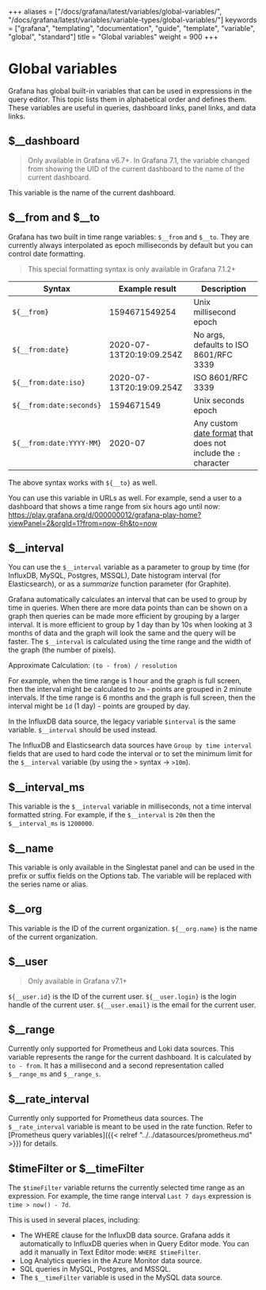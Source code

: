 +++
aliases = ["/docs/grafana/latest/variables/global-variables/", "/docs/grafana/latest/variables/variable-types/global-variables/"]
keywords = ["grafana", "templating", "documentation", "guide", "template", "variable", "global", "standard"]
title = "Global variables"
weight = 900
+++

# Global variables

Grafana has global built-in variables that can be used in expressions in the query editor. This topic lists them in alphabetical order and defines them. These variables are useful in queries, dashboard links, panel links, and data links.

## $\_\_dashboard

> Only available in Grafana v6.7+. In Grafana 7.1, the variable changed from showing the UID of the current dashboard to the name of the current dashboard.

This variable is the name of the current dashboard.

## $\_\_from and $\_\_to

Grafana has two built in time range variables: `$__from` and `$__to`. They are currently always interpolated as epoch milliseconds by default but you can control date formatting.

> This special formatting syntax is only available in Grafana 7.1.2+

| Syntax                   | Example result           | Description                                                                                               |
| ------------------------ | ------------------------ | --------------------------------------------------------------------------------------------------------- |
| `${__from}`              | 1594671549254            | Unix millisecond epoch                                                                                    |
| `${__from:date}`         | 2020-07-13T20:19:09.254Z | No args, defaults to ISO 8601/RFC 3339                                                                    |
| `${__from:date:iso}`     | 2020-07-13T20:19:09.254Z | ISO 8601/RFC 3339                                                                                         |
| `${__from:date:seconds}` | 1594671549               | Unix seconds epoch                                                                                        |
| `${__from:date:YYYY-MM}` | 2020-07                  | Any custom [date format](https://momentjs.com/docs/#/displaying/) that does not include the `:` character |

The above syntax works with `${__to}` as well.

You can use this variable in URLs as well. For example, send a user to a dashboard that shows a time range from six hours ago until now: https://play.grafana.org/d/000000012/grafana-play-home?viewPanel=2&orgId=1?from=now-6h&to=now

## $\_\_interval

You can use the `$__interval` variable as a parameter to group by time (for InfluxDB, MySQL, Postgres, MSSQL), Date histogram interval (for Elasticsearch), or as a _summarize_ function parameter (for Graphite).

Grafana automatically calculates an interval that can be used to group by time in queries. When there are more data points than can be shown on a graph then queries can be made more efficient by grouping by a larger interval. It is more efficient to group by 1 day than by 10s when looking at 3 months of data and the graph will look the same and the query will be faster. The `$__interval` is calculated using the time range and the width of the graph (the number of pixels).

Approximate Calculation: `(to - from) / resolution`

For example, when the time range is 1 hour and the graph is full screen, then the interval might be calculated to `2m` - points are grouped in 2 minute intervals. If the time range is 6 months and the graph is full screen, then the interval might be `1d` (1 day) - points are grouped by day.

In the InfluxDB data source, the legacy variable `$interval` is the same variable. `$__interval` should be used instead.

The InfluxDB and Elasticsearch data sources have `Group by time interval` fields that are used to hard code the interval or to set the minimum limit for the `$__interval` variable (by using the `>` syntax -> `>10m`).

## $\_\_interval_ms

This variable is the `$__interval` variable in milliseconds, not a time interval formatted string. For example, if the `$__interval` is `20m` then the `$__interval_ms` is `1200000`.

## $\_\_name

This variable is only available in the Singlestat panel and can be used in the prefix or suffix fields on the Options tab. The variable will be replaced with the series name or alias.

## $\_\_org

This variable is the ID of the current organization.
`${__org.name}` is the name of the current organization.

## $\_\_user

> Only available in Grafana v7.1+

`${__user.id}` is the ID of the current user.
`${__user.login}` is the login handle of the current user.
`${__user.email}` is the email for the current user.

## $\_\_range

Currently only supported for Prometheus and Loki data sources. This variable represents the range for the current dashboard. It is calculated by `to - from`. It has a millisecond and a second representation called `$__range_ms` and `$__range_s`.

## $\_\_rate_interval

Currently only supported for Prometheus data sources. The `$__rate_interval` variable is meant to be used in the rate function. Refer to [Prometheus query variables]({{< relref "../../datasources/prometheus.md" >}}) for details.

## $timeFilter or $\_\_timeFilter

The `$timeFilter` variable returns the currently selected time range as an expression. For example, the time range interval `Last 7 days` expression is `time > now() - 7d`.

This is used in several places, including:

- The WHERE clause for the InfluxDB data source. Grafana adds it automatically to InfluxDB queries when in Query Editor mode. You can add it manually in Text Editor mode: `WHERE $timeFilter`.
- Log Analytics queries in the Azure Monitor data source.
- SQL queries in MySQL, Postgres, and MSSQL.
- The `$__timeFilter` variable is used in the MySQL data source.
